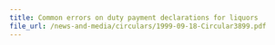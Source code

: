 ```yaml
---
title: Common errors on duty payment declarations for liquors
file_url: /news-and-media/circulars/1999-09-18-Circular3899.pdf
---
```

